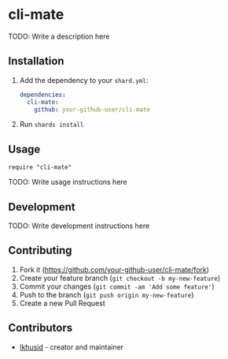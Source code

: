 # cli-mate

TODO: Write a description here

## Installation

1. Add the dependency to your `shard.yml`:

   ```yaml
   dependencies:
     cli-mate:
       github: your-github-user/cli-mate
   ```

2. Run `shards install`

## Usage

```crystal
require "cli-mate"
```

TODO: Write usage instructions here

## Development

TODO: Write development instructions here

## Contributing

1. Fork it (<https://github.com/your-github-user/cli-mate/fork>)
2. Create your feature branch (`git checkout -b my-new-feature`)
3. Commit your changes (`git commit -am 'Add some feature'`)
4. Push to the branch (`git push origin my-new-feature`)
5. Create a new Pull Request

## Contributors

- [lkhusid](https://github.com/your-github-user) - creator and maintainer
